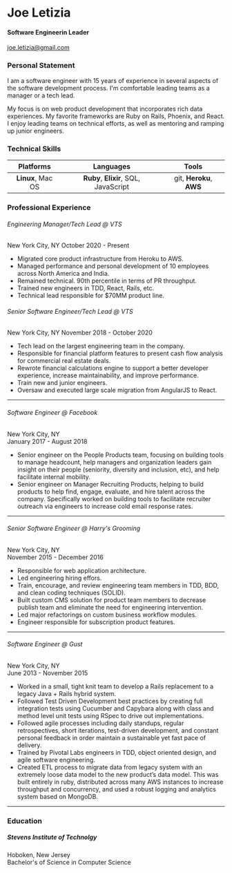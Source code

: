 # Joe Letizia
#### Software Engineerin Leader 

joe.letizia@gmail.com

### Personal Statement
I am a software engineer with 15 years of experience in several aspects of the software development process. I'm comfortable leading teams as a manager or a tech lead. 

My focus is on web product development that incorporates rich data experiences. My favorite frameworks are Ruby on Rails, Phoenix, and React. I enjoy leading teams on technical efforts, as well as mentoring and ramping up junior engineers.

### Technical Skills
Platforms | Languages | Tools
:------------: |:------------:| :------------:
**Linux**, Mac OS | **Ruby**, **Elixir**, SQL, JavaScript  | git, **Heroku**, **AWS**

### Professional Experience
###### Engineering Manager/Tech Lead @ VTS
New York City, NY
October 2020 - Present

- Migrated core product infrastructure from Heroku to AWS.
- Managed performance and personal development of 10 employees across North America and India.
- Remained technical. 90th percentile in terms of PR throughput.
- Trained new engineers in TDD, React, Rails, etc.
- Technical lead responsible for $70MM product line.

###### Senior Software Engineer/Tech Lead @ VTS
New York City, NY
November 2018 - October 2020

- Tech lead on the largest engineering team in the company.
- Responsible for financial platform features to present cash flow analysis for commercial real estate deals.
- Rewrote financial calculations engine to support a better developer experience, increase maintainability, and improve performance.
- Train new and junior engineers.
- Oversaw and executed large scale migration from AngularJS to React.

---

###### Software Engineer @ Facebook
New York City, NY  
January 2017 - August 2018

- Senior engineer on the People Products team, focusing on building tools to manage headcount, help managers and organization leaders gain insight on their people (seniority, diversity and inclusion, etc), and help facilitate internal mobility.
- Senior engineer on Manager Recruiting Products, helping to build products to help find, engage, evaluate, and hire talent across the company. Specifically worked on building tools to facilitate recruiter outreach via engineers to increase cold email response rates.

---

###### Senior Software Engineer @ Harry's Grooming
New York City, NY  
November 2015 - December 2016

- Responsible for web application architecture.
- Led engineering hiring effors.
- Train, encourage, and review engineering team members in TDD, BDD, and clean coding techniques (SOLID).
- Built custom CMS solution for product team members to decrease publish team and eliminate the need for engineering intervention.
- Led major refactorings on custom business workflow modules. 
- Engineer responsible for subscription product features.

---

###### Software Engineer @ Gust 
New York City, NY  
June 2013 - November 2015 

- Worked in a small, tight knit team to develop a Rails replacement to a legacy Java + Rails hybrid system.
- Followed Test Driven Development best practices by creating full integration tests using Cucumber and Capybara along with class and method level unit tests using RSpec to drive out implementations.
- Followed agile processes including daily standups, regular retrospectives, short iterations, test-driven development, and constant personal feedback in order maintain a sustainable yet fast pace of delivery.
- Trained by Pivotal Labs engineers in TDD, object oriented design, and agile software engineering.
- Created ETL process to migrate data from legacy system with an extremely loose data model to the new product’s data model. This was built entirely in ruby, distributed across many AWS instances to increase throughput and concurrency, and used a robust logging and analytics system based on MongoDB. 

---

### Education
##### Stevens Institute of Technolgy
Hoboken, New Jersey  
Bachelor's of Science in Computer Science
